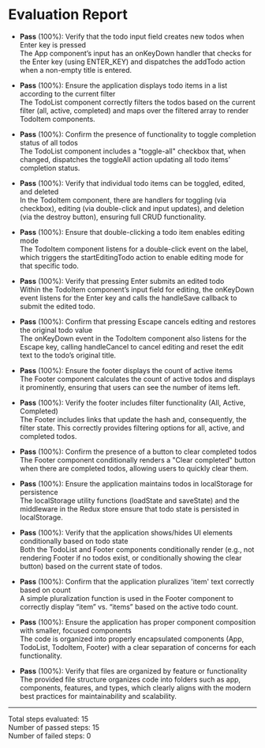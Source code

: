 # Evaluation Report

- **Pass** (100%): Verify that the todo input field creates new todos when Enter key is pressed  
  The App component’s input has an onKeyDown handler that checks for the Enter key (using ENTER_KEY) and dispatches the addTodo action when a non-empty title is entered.

- **Pass** (100%): Ensure the application displays todo items in a list according to the current filter  
  The TodoList component correctly filters the todos based on the current filter (all, active, completed) and maps over the filtered array to render TodoItem components.

- **Pass** (100%): Confirm the presence of functionality to toggle completion status of all todos  
  The TodoList component includes a "toggle-all" checkbox that, when changed, dispatches the toggleAll action updating all todo items’ completion status.

- **Pass** (100%): Verify that individual todo items can be toggled, edited, and deleted  
  In the TodoItem component, there are handlers for toggling (via checkbox), editing (via double-click and input updates), and deletion (via the destroy button), ensuring full CRUD functionality.

- **Pass** (100%): Ensure that double-clicking a todo item enables editing mode  
  The TodoItem component listens for a double-click event on the label, which triggers the startEditingTodo action to enable editing mode for that specific todo.

- **Pass** (100%): Verify that pressing Enter submits an edited todo  
  Within the TodoItem component’s input field for editing, the onKeyDown event listens for the Enter key and calls the handleSave callback to submit the edited todo.

- **Pass** (100%): Confirm that pressing Escape cancels editing and restores the original todo value  
  The onKeyDown event in the TodoItem component also listens for the Escape key, calling handleCancel to cancel editing and reset the edit text to the todo’s original title.

- **Pass** (100%): Ensure the footer displays the count of active items  
  The Footer component calculates the count of active todos and displays it prominently, ensuring that users can see the number of items left.

- **Pass** (100%): Verify the footer includes filter functionality (All, Active, Completed)  
  The Footer includes links that update the hash and, consequently, the filter state. This correctly provides filtering options for all, active, and completed todos.

- **Pass** (100%): Confirm the presence of a button to clear completed todos  
  The Footer component conditionally renders a "Clear completed" button when there are completed todos, allowing users to quickly clear them.

- **Pass** (100%): Ensure the application maintains todos in localStorage for persistence  
  The localStorage utility functions (loadState and saveState) and the middleware in the Redux store ensure that todo state is persisted in localStorage.

- **Pass** (100%): Verify that the application shows/hides UI elements conditionally based on todo state  
  Both the TodoList and Footer components conditionally render (e.g., not rendering Footer if no todos exist, or conditionally showing the clear button) based on the current state of todos.

- **Pass** (100%): Confirm that the application pluralizes 'item' text correctly based on count  
  A simple pluralization function is used in the Footer component to correctly display “item” vs. “items” based on the active todo count.

- **Pass** (100%): Ensure the application has proper component composition with smaller, focused components  
  The code is organized into properly encapsulated components (App, TodoList, TodoItem, Footer) with a clear separation of concerns for each functionality.

- **Pass** (100%): Verify that files are organized by feature or functionality  
  The provided file structure organizes code into folders such as app, components, features, and types, which clearly aligns with the modern best practices for maintainability and scalability.

---

Total steps evaluated: 15  
Number of passed steps: 15  
Number of failed steps: 0